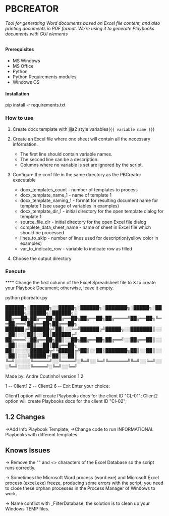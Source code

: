 # **PBCREATOR**

###### Tool for generating Word documents based on Excel file content, and also printing documents in PDF format. We´re using it to generate Playbooks documents with GUI elements

#### Prerequisites

+ MS Windows
+ MS Office
+ Python
+ Python Requirements modules
+ Windows OS

#### Installation

pip install -r requirements.txt

### How to use

1. Create docx template with jija2 style variables(`{{ variable name }}`)

2. Create an Excel file where one sheet will contain all the necessary information.
   - The first line should contain variable names.
   - The second line can be a description.
   - Columns where no variable is set are ignored by the script.

3. Configure the conf file in the same directory as the PBCreator executable
   - docx_templates_count        - number of templates to process
   - docx_template_name_1        - name of template 1 
   - docx_template_naming_1      - format for resulting document name for template 1 (see usage of variables in examples)
   - docx_template_dir_1         - initial directory for the open template dialog for template 1
   - source_file_dir             - initial directory for the open Excel file dialog
   - complete_data_sheet_name    - name of sheet in Excel file which should be processed
   - lines_to_skip               - number of lines used for description(yellow color in examples)
   - var_to_indicate_row         - variable to indicate row as filled 

4. Choose the output directory

### Execute

**** Change the first column of the Excel Spreadsheet file to X to create your Playbook Document; otherwise, leave it empty.

python pbcreator.py

   ██████╗░██████╗░░█████╗░██████╗░███████╗░█████╗░████████╗░█████╗░██████╗░
██╔══██╗██╔══██╗██╔══██╗██╔══██╗██╔════╝██╔══██╗╚══██╔══╝██╔══██╗██╔══██╗
██████╔╝██████╦╝██║░░╚═╝██████╔╝█████╗░░███████║░░░██║░░░██║░░██║██████╔╝
██╔═══╝░██╔══██╗██║░░██╗██╔══██╗██╔══╝░░██╔══██║░░░██║░░░██║░░██║██╔══██╗
██║░░░░░██████╦╝╚█████╔╝██║░░██║███████╗██║░░██║░░░██║░░░╚█████╔╝██║░░██║
╚═╝░░░░░╚═════╝░░╚════╝░╚═╝░░╚═╝╚══════╝╚═╝░░╚═╝░░░╚═╝░░░░╚════╝░╚═╝░░╚═╝

Made by: Andre Coutinho!                           version 1.2

1 -- Client1
2 -- Client2
6 -- Exit
Enter your choice:

Client1 option will create Playbooks docs for the client ID "CL-01";
Client2 option will create Playbooks docs for the client ID "Cl-02";

## 1.2 Changes

->Add Info Playbook Template;
->Change code to run INFORMATIONAL Playbooks with different templates.

## Knows Issues

-> Remove the "" and <> characters of the Excel Database so the script runs correctly.

-> Sometimes the Microsoft Word process (word.exe) and Microsoft Excel process (excel.exe) freeze, producing some errors with the script; you need to close these orphan processes in the Process Manager of Windows to work.

-> Name conflict with _FilterDatabase, the solution is to clean up your Windows TEMP files.
